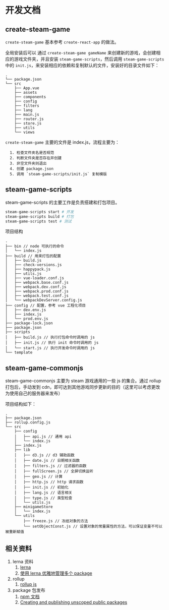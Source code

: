 # 开发文档

## create-steam-game

`create-steam-game` 基本参考 `create-react-app` 的做法。

全局安装后可以 通过 `create-steam-game gameName` 来创建新的游戏，会创建相应的游戏文件夹，并且安装 `steam-game-scripts`，然后调用 `steam-game-scripts` 中的 `init.js`，来安装相应的依赖和复制默认的文件，安装好的目录文件如下：

```
.
└── package.json
└── src
    ├── App.vue
    ├── assets
    ├── components
    ├── config
    ├── filters
    ├── lang
    ├── main.js
    ├── router.js
    ├── store.js
    ├── utils
    └── views
```

`create-steam-game` 主要的文件是 index.js，流程主要为：

```
  1. 检查文件夹名是否规范
  2. 判断文件夹是否存在并创建
  3. 非空文件夹则退出
  4. 创建 package.json
  5. 调用 `steam-game-scripts/init.js` 复制模版
```

## steam-game-scripts

steam-game-scripts 的主要工作是负责搭建和打包项目。

```bash
steam-game-scripts start # 开发
steam-game-scripts build # 打包
steam-game-scripts test # 测试
```

项目结构

```
.
├── bin // node 可执行的命令
│   └── index.js
├── build // 用来打包的配置
│   ├── build.js
│   ├── check-versions.js
│   ├── happypack.js
│   ├── utils.js
│   ├── vue-loader.conf.js
│   ├── webpack.base.conf.js
│   ├── webpack.dev.conf.js
│   ├── webpack.prod.conf.js
│   ├── webpack.test.conf.js
│   └── webpackDevServer.config.js
├── config // 配置，参考 vue 工程化项目
│   ├── dev.env.js
│   ├── index.js
│   └── prod.env.js
├── package-lock.json
├── package.json
├── scripts
│   ├── build.js // 执行打包命令时调用的 js
│   ├── init.js // 执行 init 命令时调用的 js
│   └── start.js // 执行开发命令时调用的 js
└── template
```

## steam-game-commonjs

steam-game-commonjs 主要为 steam 游戏通用的一些 js 的集合。通过 rollup 打包后，手动发到 cdn，即可达到其他游戏同步更新的目的（这里可以考虑更改为使用自己的服务器来发布）

项目结构如下：

```
.
├── package.json
├── rollup.config.js
└── src
    ├── config
    │   ├── api.js // 通用 api
    │   └── index.js
    ├── index.js
    ├── lib
    │   ├── d3.js // d3 辅助函数
    │   ├── date.js // 日期相关函数
    │   ├── filters.js // 过滤器的函数
    │   ├── fullScreen.js // 全屏切换监听
    │   ├── geo.js // 计算
    │   ├── http.js // http 请求函数
    │   ├── init.js // 初始化
    │   ├── lang.js // 语言相关
    │   ├── type.js // 类型检查
    │   └── utils.js
    ├── minigameStore
    │   └── index.js
    └── utils
        ├── freeze.js // 冻结对象的方法
        └── setObjectConst.js // 设置对象的常量属性的方法，可以保证变量不可以被重新赋值
```

## 相关资料

1.  lerna 资料
    1.  [lerna](https://github.com/lerna/lerna)
    2.  [使用 lerna 优雅地管理多个 package](https://zhuanlan.zhihu.com/p/35237759)
2.  rollup
    1.  [rollup js](https://rollupjs.org/)
3.  package 包发布
    1.  [npm 文档](https://docs.npmjs.com/)
    2.  [Creating and publishing unscoped public packages](https://docs.npmjs.com/creating-and-publishing-unscoped-public-packages)

